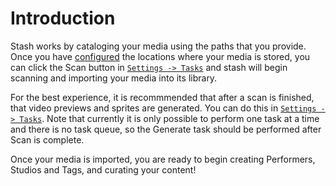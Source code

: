 # Introduction

Stash works by cataloging your media using the paths that you provide. Once you have [configured](/settings?tab=configuration) the locations where your media is stored, you can click the Scan button in [`Settings -> Tasks`](/settings?tab=tasks) and stash will begin scanning and importing your media into its library.

For the best experience, it is recommmended that after a scan is finished, that video previews and sprites are generated. You can do this in [`Settings -> Tasks`](/settings?tab=tasks). Note that currently it is only possible to perform one task at a time and there is no task queue, so the Generate task should be performed after Scan is complete.

Once your media is imported, you are ready to begin creating Performers, Studios and Tags, and curating your content!